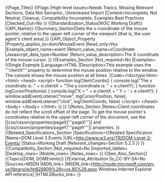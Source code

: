 {{Page_Title}}
{{Flags
|High-level issues=Needs Topics, Missing Relevant Sections, Data Not Semantic, Unreviewed Import
|Content=Incomplete, Not Neutral, Cleanup, Compatibility Incomplete, Examples Best Practices
|Checked_Out=No
}}
{{Standardization_Status|W3C Working Draft}}
{{API_Name}}
{{Summary_Section|Gets the x-coordinate of the mouse pointer, relative to the upper-left corner of the viewport (that is, the user agent's client area).}}
{{API_Object_Property
|Property_applies_to=dom/MouseEvent
|Read_only=Yes
|Example_object_name=event
|Return_value_name=xCoordinate
|Javascript_data_type=Number
|Return_value_description=The X coordinate of the mouse cursor.
}}
{{Examples_Section
|Not_required=No
|Examples={{Single Example
|Language=HTML
|Description=This example uses the '''clientX''' property to determine the mouse position relative to the window. The console shows the mouse position at all times.
|Code=&lt;!doctype html&gt;
&lt;html&gt;
 &lt;head&gt;
  &lt;script&gt;
function logClientCoords() {
  console.log("The x coordinate is: " + e.clientX + "The y coordinate is: " + e.clientY);
}
function logCursorPosition(e) {
  console.log("X = " + e.clientX + " Y = ' + e.clientY);
}
window.addEventListener("move", logCursorPosition, false);
window.addEventListener("click", logClientCoords, false)
  &lt;/script&gt;
 &lt;/head&gt;
 &lt;body&gt;
 &lt;/body&gt;
&lt;/html&gt;
}}
}}
{{Notes_Section
|Notes=Client coordinates do not reflect the scroll offset of the page. To get the mouse pointer's coordinates  relative to the upper-left corner of the document, use  the [[css/cssom/properties/pageX|'''pageX''']] and [[css/cssom/properties/pageY|'''pageY''']] properties.
}}
{{Related_Specifications_Section
|Specifications={{Related Specification
|Name=DOM Level 3 Events
|URL=http://www.w3.org/TR/DOM-Level-3-Events/
|Status=Working Draft
|Relevant_changes=Section 5.2.3
}}
}}
{{Compatibility_Section
|Not_required=No
|Imported_tables=
|Desktop_rows=
|Mobile_rows=
|Notes_rows=
}}
{{See_Also_Section}}
{{Topics|DOM, DOMEvents}}
{{External_Attribution
|Is_CC-BY-SA=No
|Sources=MSDN
|MDN_link=
|MSDN_link=[http://msdn.microsoft.com/en-us/library/ie/hh828809%28v=vs.85%29.aspx Windows Internet Explorer API reference]
|HTML5Rocks_link=
}}